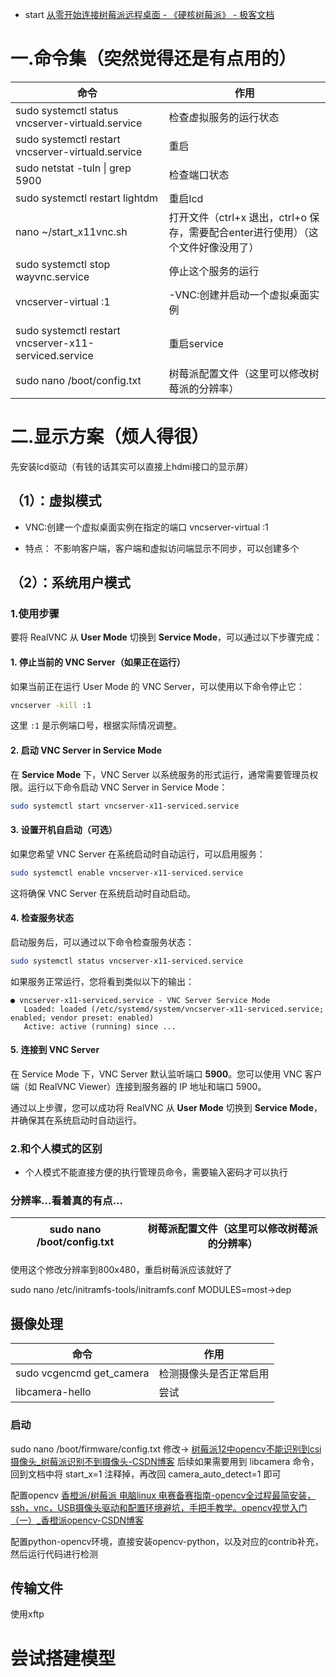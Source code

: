 - start
[从零开始连接树莓派远程桌面 - 《硬核树莓派》 - 极客文档](https://geekdaxue.co/read/jamhuang@vnuugu/cong-ling-kai-shi-lian-jie-shu-mei-pai-yuan-cheng)

# 一.命令集（突然觉得还是有点用的）

| 命令                                                    | 作用                                                 |
| ----------------------------------------------------- | -------------------------------------------------- |
| sudo systemctl status vncserver-virtuald.service      | 检查虚拟服务的运行状态                                        |
| sudo systemctl restart vncserver-virtuald.service     | 重启                                                 |
| sudo netstat -tuln \| grep 5900                       | 检查端口状态                                             |
| sudo systemctl restart lightdm                        | 重启lcd                                              |
| nano ~/start_x11vnc.sh                                | 打开文件（ctrl+x 退出，ctrl+o 保存，需要配合enter进行使用）（这个文件好像没用了） |
| sudo systemctl stop wayvnc.service                    | 停止这个服务的运行                                          |
| vncserver-virtual :1                                  | -VNC:创建并启动一个虚拟桌面实例                                 |
|                                                       |                                                    |
| sudo systemctl restart vncserver-x11-serviced.service | 重启service                                          |
| sudo nano /boot/config.txt                            | 树莓派配置文件（这里可以修改树莓派的分辨率）                             |



# 二.显示方案（烦人得很）
先安装lcd驱动（有钱的话其实可以直接上hdmi接口的显示屏）

## （1）：虚拟模式
- VNC:创建一个虚拟桌面实例在指定的端口
vncserver-virtual :1

- 特点：
不影响客户端，客户端和虚拟访问端显示不同步，可以创建多个

## （2）：系统用户模式
### 1.使用步骤
要将 RealVNC 从 **User Mode** 切换到 **Service Mode**，可以通过以下步骤完成：

#### 1. **停止当前的 VNC Server（如果正在运行）**
如果当前正在运行 User Mode 的 VNC Server，可以使用以下命令停止它：

```bash
vncserver -kill :1
```

这里 `:1` 是示例端口号，根据实际情况调整。

#### 2. **启动 VNC Server in Service Mode**

在 **Service Mode** 下，VNC Server 以系统服务的形式运行，通常需要管理员权限。运行以下命令启动 VNC Server in Service Mode：

```bash
sudo systemctl start vncserver-x11-serviced.service
```
#### 3. **设置开机自启动（可选）**

如果您希望 VNC Server 在系统启动时自动运行，可以启用服务：

```bash
sudo systemctl enable vncserver-x11-serviced.service
```

这将确保 VNC Server 在系统启动时自动启动。

#### 4. **检查服务状态**
启动服务后，可以通过以下命令检查服务状态：
```bash
sudo systemctl status vncserver-x11-serviced.service
```

如果服务正常运行，您将看到类似以下的输出：

```
● vncserver-x11-serviced.service - VNC Server Service Mode
   Loaded: loaded (/etc/systemd/system/vncserver-x11-serviced.service; enabled; vendor preset: enabled)
   Active: active (running) since ...
```

#### 5. **连接到 VNC Server**
在 Service Mode 下，VNC Server 默认监听端口 **5900**。您可以使用 VNC 客户端（如 RealVNC Viewer）连接到服务器的 IP 地址和端口 5900。

通过以上步骤，您可以成功将 RealVNC 从 **User Mode** 切换到 **Service Mode**，并确保其在系统启动时自动运行。


### 2.和个人模式的区别
- 个人模式不能直接方便的执行管理员命令，需要输入密码才可以执行

### 分辨率...看着真的有点...
| sudo nano /boot/config.txt                            | 树莓派配置文件（这里可以修改树莓派的分辨率）                             |
| ----------------------------------------------------- | -------------------------------------------------- |
使用这个修改分辨率到800x480，重启树莓派应该就好了


sudo nano /etc/initramfs-tools/initramfs.conf
MODULES=most->dep



## 摄像处理

| 命令                       | 作用          |
| ------------------------ | ----------- |
| sudo vcgencmd get_camera | 检测摄像头是否正常启用 |
| libcamera-hello          | 尝试          |

### 启动
sudo nano /boot/firmware/config.txt
修改->
[树莓派12中opencv不能识别到csi摄像头_树莓派识别不到摄像头-CSDN博客](https://blog.csdn.net/user3027/article/details/144145121?spm=1001.2101.3001.6650.3&utm_medium=distribute.pc_relevant.none-task-blog-2%7Edefault%7EYuanLiJiHua%7ECtr-3-144145121-blog-134623463.235%5Ev43%5Epc_blog_bottom_relevance_base7&depth_1-utm_source=distribute.pc_relevant.none-task-blog-2%7Edefault%7EYuanLiJiHua%7ECtr-3-144145121-blog-134623463.235%5Ev43%5Epc_blog_bottom_relevance_base7&utm_relevant_index=5)
后续如果需要用到 libcamera 命令，回到文档中将 start_x=1 注释掉，再改回 camera_auto_detect=1 即可

配置opencv
[香橙派/树莓派 电脑linux 电赛备赛指南-opencv全过程最简安装，ssh，vnc，USB摄像头驱动和配置环境避坑，手把手教学。opencv视觉入门（一）_香橙派opencv-CSDN博客](https://blog.csdn.net/c705810790/article/details/137177398?ops_request_misc=%257B%2522request%255Fid%2522%253A%2522d2b33ecfb88718944bdf36bafd63d9ab%2522%252C%2522scm%2522%253A%252220140713.130102334..%2522%257D&request_id=d2b33ecfb88718944bdf36bafd63d9ab&biz_id=0&utm_medium=distribute.pc_search_result.none-task-blog-2~all~top_positive~default-1-137177398-null-null.142^v101^control&utm_term=%E6%A0%91%E8%8E%93%E6%B4%BE%E9%85%8D%E7%BD%AEopencv%E7%8E%AF%E5%A2%83&spm=1018.2226.3001.4187)

配置python-opencv环境，直接安装opencv-python，以及对应的contrib补充，然后运行代码进行检测


## 传输文件
使用xftp








# 尝试搭建模型

